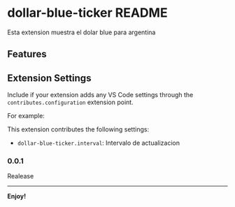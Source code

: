 # dollar-blue-ticker README

Esta extension muestra el dolar blue para argentina

## Features


## Extension Settings

Include if your extension adds any VS Code settings through the `contributes.configuration` extension point.

For example:

This extension contributes the following settings:

* `dollar-blue-ticker.interval`: Intervalo de actualizacion
### 0.0.1

Realease


---


**Enjoy!**
